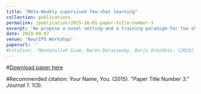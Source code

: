 ```yaml
---
title: "Meta-Weakly supervised few-shot learning"
collection: publications
permalink: /publication/2015-10-01-paper-title-number-3
excerpt: 'We propose a novel setting and a training paradigm for few shot learning with the usage of highly available web data and image level labels.'
date: 2019-09-07
venue: 'NeurIPS Workshop'
paperurl: ''
#citation: 'Mennatullah Siam, Naren Doraiswamy, Boris Oreshkin. (2019). &quot;Paper Title Number 3.&quot; <i>Journal 1</i>. 1(3).'
---
```



#[Download paper here](http://academicpages.github.io/files/paper3.pdf)

#Recommended citation: Your Name, You. (2015). "Paper Title Number 3." <i>Journal 1</i>. 1(3).
